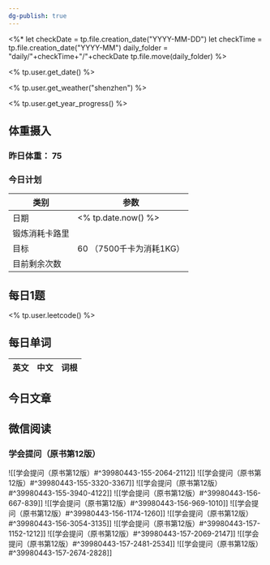 ```yaml
---
dg-publish: true
---
```

<%*
let checkDate = tp.file.creation_date("YYYY-MM-DD")
let checkTime = tp.file.creation_date("YYYY-MM")
daily_folder = "daily/"+checkTime+"/"+checkDate
tp.file.move(daily_folder)
%>

<% tp.user.get_date() %>

<% tp.user.get_weather("shenzhen") %>

<% tp.user.get_year_progress() %>

## 体重摄入

### 昨日体重： 75
### 今日计划
| 类别           | 参数                    |
| -------------- | ----------------------- |
| 日期           | <% tp.date.now() %>               |
| 锻炼消耗卡路里 | |
| 目标           | 60      （7500千卡为消耗1KG）                |
| 目前剩余次数               |                          |



## 每日1题

<% tp.user.leetcode() %>

## 每日单词

| 英文       | 中文       |词根|
| ---------- | ---------- | ---|


## 今日文章




## 微信阅读

<!-- start of weread -->

### 学会提问（原书第12版）
![[学会提问（原书第12版）#^39980443-155-2064-2112]]
![[学会提问（原书第12版）#^39980443-155-3320-3367]]
![[学会提问（原书第12版）#^39980443-155-3940-4122]]
![[学会提问（原书第12版）#^39980443-156-667-839]]
![[学会提问（原书第12版）#^39980443-156-969-1010]]
![[学会提问（原书第12版）#^39980443-156-1174-1260]]
![[学会提问（原书第12版）#^39980443-156-3054-3135]]
![[学会提问（原书第12版）#^39980443-157-1152-1212]]
![[学会提问（原书第12版）#^39980443-157-2069-2147]]
![[学会提问（原书第12版）#^39980443-157-2481-2534]]
![[学会提问（原书第12版）#^39980443-157-2674-2828]]

<!-- end of weread -->
